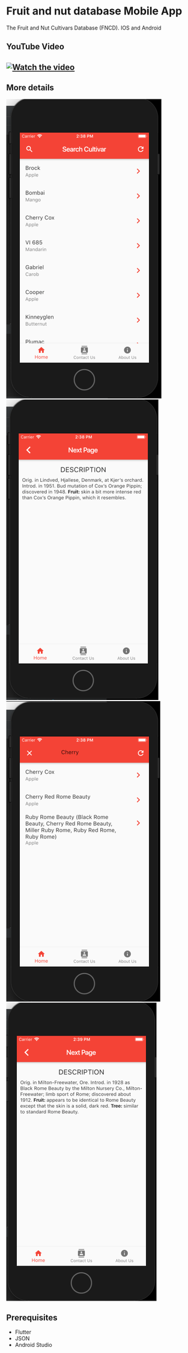 # Fruit and nut database Mobile App
The Fruit and Nut Cultivars Database (FNCD). IOS and Android

## YouTube Video

[![Watch the video](https://www.youtube.com/watch?v=4qgsRfIH6jw)](https://www.youtube.com/watch?v=4qgsRfIH6jw)
-
## More details
![ScreenShot](https://github.com/Viktoru/FruitandnutMobileApp/blob/master/lib/img/s1.png)
![ScreenShot](https://github.com/Viktoru/FruitandnutMobileApp/blob/master/lib/img/s2.png)
![ScreenShot](https://github.com/Viktoru/FruitandnutMobileApp/blob/master/lib/img/s3.png)
![ScreenShot](https://github.com/Viktoru/FruitandnutMobileApp/blob/master/lib/img/s4.png)

## Prerequisites

- Flutter
- JSON
- Android Studio
